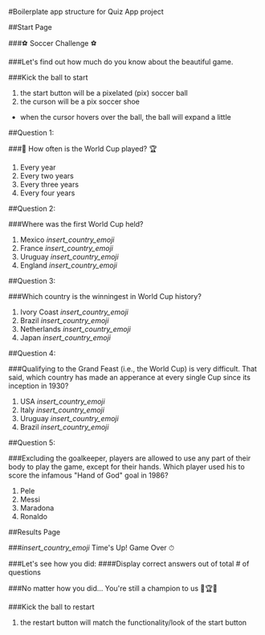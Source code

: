 #Boilerplate app structure for Quiz App project

##Start Page

###⚽ Soccer Challenge ⚽

###Let's find out how much do you know about the beautiful game.

###Kick the ball to start 
1. the start button will be a pixelated (pix) soccer ball 
2. the curson will be a pix soccer shoe
  - when the cursor hovers over the ball, the ball will expand a little

##Question 1:

###🥇 How often is the World Cup played? 🏆
1. Every year
2. Every two years
3. Every three years
4. Every four years

##Question 2:

###Where was the first World Cup held?
1. Mexico *insert_country_emoji*
2. France *insert_country_emoji*
3. Uruguay *insert_country_emoji*
4. England *insert_country_emoji*

##Question 3:

###Which country is the winningest in World Cup history?
1. Ivory Coast *insert_country_emoji*
2. Brazil *insert_country_emoji*
3. Netherlands *insert_country_emoji*
4. Japan *insert_country_emoji*

##Question 4:

###Qualifying to the Grand Feast (i.e., the World Cup) is very difficult. That said, which country has made an apperance at every single Cup since its inception in 1930?
1. USA *insert_country_emoji*
2. Italy *insert_country_emoji*
3. Uruguay *insert_country_emoji*
4. Brazil *insert_country_emoji*

##Question 5:

###Excluding the goalkeeper, players are allowed to use any part of their body to play the game, except for their hands. Which player used his to score the infamous "Hand of God" goal in 1986?
1. Pele
2. Messi
3. Maradona
4. Ronaldo

##Results Page

###*insert_country_emoji* Time's Up! Game Over ⏱

###Let's see how you did:
####Display correct answers out of total # of questions

###No matter how you did... You're still a champion to us 🎉🏆✨

###Kick the ball to restart 
1. the restart button will match the functionality/look of the start button




